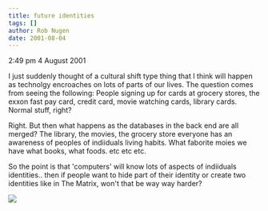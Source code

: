 ```yaml
---
title: future identities
tags: []
author: Rob Nugen
date: 2001-08-04
---
```


<p class=date>2:49 pm 4 August 2001</p>

<p>I just suddenly thought of a cultural shift type
thing that I think will happen as technolgy encroaches
on lots of parts of our lives.  The question comes
from seeing the following:  People signing up for
cards at grocery stores, the exxon fast pay card,
credit card, movie watching cards, library cards. 
Normal stuff, right?</p>

<p>Right.  But then what happens as the databases in
the back end are all merged?  The library, the movies,
the grocery store  everyone has an awareness of
peoples  of indiiduals living habits.  What faborite
moies we have  what books, what foods.  etc etc etc. 
</p>

<p>So the point is that 'computers' will know lots of
aspects of indiiduals identities.. then if people want
to hide part of their identity or create two
identities like in The Matrix, won't that be way way
harder?</p>

<p><img src="/images/rob/wL-ROB.gif"/></p>
